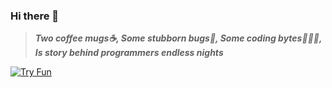 ### Hi there 👋

> ***Two coffee mugs☕, Some stubborn bugs🐜, Some coding bytes👨🏻‍💻, Is story behind programmers endless nights***
> 
[![Try Fun](https://media.giphy.com/media/cl83qB3OpgHZToeA6h/giphy.gif)](https://radheshyamvaishnav.github.io/)

